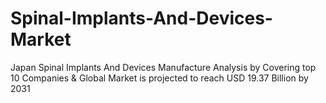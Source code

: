 # Spinal-Implants-And-Devices-Market
Japan Spinal Implants And Devices Manufacture Analysis by Covering top 10 Companies &amp; Global Market is projected to reach USD 19.37 Billion by 2031
